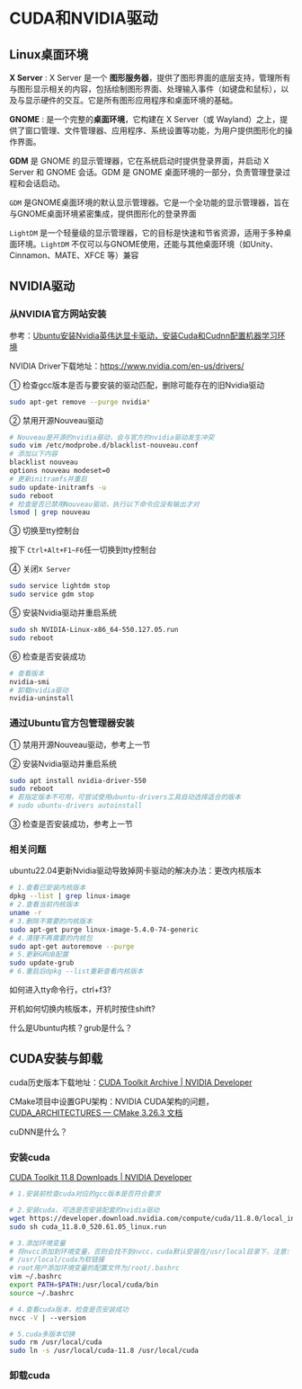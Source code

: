 

# CUDA和NVIDIA驱动

## Linux桌面环境

**X Server** : X Server 是一个 **图形服务器**，提供了图形界面的底层支持，管理所有与图形显示相关的内容，包括绘制图形界面、处理输入事件（如键盘和鼠标），以及与显示硬件的交互。它是所有图形应用程序和桌面环境的基础。

**GNOME** : 是一个完整的**桌面环境**，它构建在 X Server（或 Wayland）之上，提供了窗口管理、文件管理器、应用程序、系统设置等功能，为用户提供图形化的操作界面。

**GDM** 是 GNOME 的显示管理器，它在系统启动时提供登录界面，并启动 X Server 和 GNOME 会话。GDM 是 GNOME 桌面环境的一部分，负责管理登录过程和会话启动。

`GDM` 是GNOME桌面环境的默认显示管理器。它是一个全功能的显示管理器，旨在与GNOME桌面环境紧密集成，提供图形化的登录界面

`LightDM` 是一个轻量级的显示管理器，它的目标是快速和节省资源，适用于多种桌面环境。`LightDM` 不仅可以与GNOME使用，还能与其他桌面环境（如Unity、Cinnamon、MATE、XFCE 等）兼容

## NVIDIA驱动

### 从NVIDIA官方网站安装

参考：[Ubuntu安装Nvidia英伟达显卡驱动，安装Cuda和Cudnn配置机器学习环境](https://qii404.me/2021/07/03/ubuntu-install-nvidia-driver.html)

NVIDIA Driver下载地址：https://www.nvidia.com/en-us/drivers/

① 检查gcc版本是否与要安装的驱动匹配，删除可能存在的旧Nvidia驱动

```bash
sudo apt-get remove --purge nvidia*
```

② 禁用开源Nouveau驱动

```bash
# Nouveau是开源的nvidia驱动，会与官方的nvidia驱动发生冲突
sudo vim /etc/modprobe.d/blacklist-nouveau.conf
# 添加以下内容
blacklist nouveau
options nouveau modeset=0
# 更新initramfs并重启
sudo update-initramfs -u
sudo reboot
# 检查是否已禁用Nouveau驱动，执行以下命令应没有输出才对
lsmod | grep nouveau
```

③ 切换至tty控制台

按下 `Ctrl+Alt+F1~F6`任一切换到tty控制台

④ 关闭`X Server`

```bash
sudo service lightdm stop
sudo service gdm stop
```

⑤ 安装Nvidia驱动并重启系统

```bash
sudo sh NVIDIA-Linux-x86_64-550.127.05.run
sudo reboot
```

⑥ 检查是否安装成功

```bash
# 查看版本
nvidia-smi
# 卸载nvidia驱动
nvidia-uninstall
```

### 通过Ubuntu官方包管理器安装

① 禁用开源Nouveau驱动，参考上一节

② 安装Nvidia驱动并重启系统

```bash
sudo apt install nvidia-driver-550
sudo reboot
# 若指定版本不可用，可尝试使用ubuntu-drivers工具自动选择适合的版本
# sudo ubuntu-drivers autoinstall 
```

③ 检查是否安装成功，参考上一节

### 相关问题

ubuntu22.04更新Nvidia驱动导致掉网卡驱动的解决办法：更改内核版本

```bash
# 1.查看已安装内核版本
dpkg --list | grep linux-image
# 2.查看当前内核版本
uname -r
# 3.删除不需要的内核版本
sudo apt-get purge linux-image-5.4.0-74-generic
# 4.清理不再需要的内核包
sudo apt-get autoremove --purge
# 5.更新GRUB配置
sudo update-grub
# 6.重启后dpkg --list重新查看内核版本
```

如何进入tty命令行，ctrl+f3?

开机如何切换内核版本，开机时按住shift?

什么是Ubuntu内核？grub是什么？

### 

## CUDA安装与卸载

cuda历史版本下载地址：[CUDA Toolkit Archive | NVIDIA Developer](https://developer.nvidia.com/cuda-toolkit-archive)

CMake项目中设置GPU架构：NVIDIA CUDA架构的问题，[CUDA_ARCHITECTURES — CMake 3.26.3 文档](https://cmake.org/cmake/help/latest/prop_tgt/CUDA_ARCHITECTURES.html)

cuDNN是什么？

### 安装cuda

[CUDA Toolkit 11.8 Downloads | NVIDIA Developer](https://developer.nvidia.com/cuda-11-8-0-download-archive?target_os=Linux&target_arch=x86_64&Distribution=Ubuntu&target_version=18.04&target_type=runfile_local)

```bash
# 1.安装前检查cuda对应的gcc版本是否符合要求

# 2.安装cuda，可选是否安装配套的nvidia驱动
wget https://developer.download.nvidia.com/compute/cuda/11.8.0/local_installers/cuda_11.8.0_520.61.05_linux.run
sudo sh cuda_11.8.0_520.61.05_linux.run

# 3.添加环境变量
# 将nvcc添加到环境变量，否则会找不到nvcc，cuda默认安装在/usr/local目录下，注意:
# /usr/local/cuda为软链接
# root用户添加环境变量的配置文件为/root/.bashrc
vim ~/.bashrc
export PATH=$PATH:/usr/local/cuda/bin
source ~/.bashrc

# 4.查看cuda版本，检查是否安装成功
nvcc -V | --version

# 5.cuda多版本切换
sudo rm /usr/local/cuda
sudo ln -s /usr/local/cuda-11.8 /usr/local/cuda
```

### 卸载cuda

